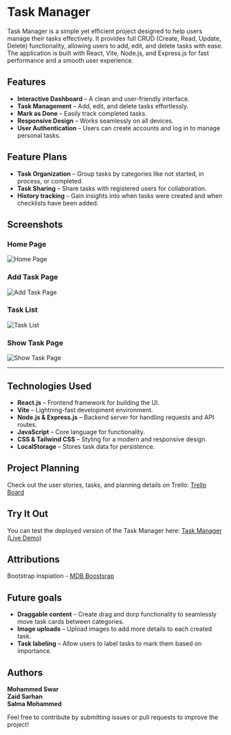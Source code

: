 # Task Manager

Task Manager is a simple yet efficient project designed to help users manage their tasks effectively. It provides full CRUD (Create, Read, Update, Delete) functionality, allowing users to add, edit, and delete tasks with ease. The application is built with React, Vite, Node.js, and Express.js for fast performance and a smooth user experience.


## Features
- **Interactive Dashboard** – A clean and user-friendly interface.
- **Task Management** – Add, edit, and delete tasks effortlessly.
- **Mark as Done** – Easily track completed tasks.
- **Responsive Design** – Works seamlessly on all devices.
- **User Authentication** – Users can create accounts and log in to manage personal tasks.


## Feature Plans
- **Task Organization** – Group tasks by categories like not started, in process, or completed.
- **Task Sharing** – Share tasks with registered users for collaboration.
- **History tracking** – Gain insights into when tasks were created and when checklists have been added.

## Screenshots

### Home Page
![Home Page](https://github.com/user-attachments/assets/d4ccdc6e-e90b-47a4-87d1-f204dd3dcbaa)

### Add Task Page
![Add Task Page](https://github.com/user-attachments/assets/f8827cb4-28f2-4e91-a336-375e7728310f)

### Task List
![Task List](https://github.com/user-attachments/assets/27e0be6c-2609-4a9e-947c-ce36a077de8e)

### Show Task Page
![Show Task Page](https://github.com/user-attachments/assets/7ba5b421-9ed3-42be-8de7-f30729701df2)

---

## Technologies Used

- **React.js** – Frontend framework for building the UI.
- **Vite** – Lightning-fast development environment.
- **Node.js & Express.js** – Backend server for handling requests and API routes.
- **JavaScript** – Core language for functionality.
- **CSS & Tailwind CSS** – Styling for a modern and responsive design.
- **LocalStorage** – Stores task data for persistence.


## Project Planning
Check out the user stories, tasks, and planning details on Trello:
[Trello Board](https://trello.com/b/y6Cx5oZQ/project-3-crud-task-management-tool)


## Try It Out
You can test the deployed version of the Task Manager here:
[Task Manager (Live Demo)](https://react-jwt-task-manager.vercel.app/)

## Attributions

Bootstrap inspiation - [MDB Boostsrap](https://mdbootstrap.com/)

## Future goals
- **Draggable content** – Create drag and dorp functionality to seamlessly move task cards between categories.
- **Image uploads** – Upload images to add more details to each created task.
- **Task labeling** – Allow users to label tasks to mark them based on importance.


## Authors
**Mohammed Swar**  
**Zaid Sarhan**  
**Salma Mohammed**

Feel free to contribute by submitting issues or pull requests to improve the project!
